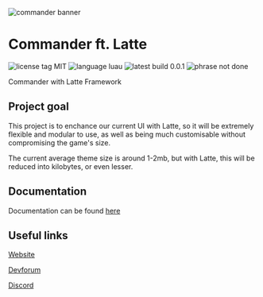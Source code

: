 ![commander banner](https://cdn.discordapp.com/attachments/535357742765047818/825243051512823838/Banner.png)

# Commander ft. Latte

![license tag MIT](https://img.shields.io/badge/license-MIT-yellow?style=for-the-badge) ![language luau](https://img.shields.io/badge/language-Luau-blue?style=for-the-badge) ![latest build 0.0.1](https://img.shields.io/badge/latest_build-A1154-brightgreen?style=for-the-badge) ![phrase not done](https://img.shields.io/badge/Phrase-Not_done-red?style=for-the-badge)

Commander with Latte Framework

## Project goal

This project is to enchance our current UI with Latte, so it will be extremely flexible and modular to use, as well as being much customisable without compromising the game's size.

The current average theme size is around 1-2mb, but with Latte, this will be reduced into kilobytes, or even lesser.

## Documentation

Documentation can be found [here](https://va1kio.github.io/commander-site/docs/#/home)

## Useful links

[Website](https://va1kio.github.io/commander-site/)

[Devforum](https://devforum.roblox.com/t/dp2-commander-easy-to-use-administration-panel/503290/)

[Discord](https://discord.gg/RzxxD7YCaU)
